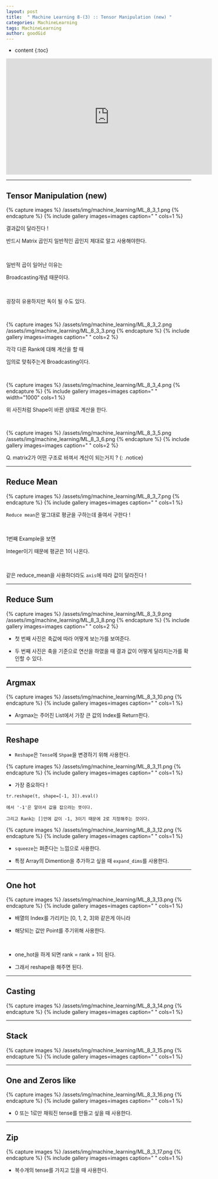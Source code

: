 ```yaml
---
layout: post
title:  " Machine Learning 8-(3) :: Tensor Manipulation (new) "
categories: MachineLearning
tags: MachineLearning
author: goodGid
---
```

* content
{:toc}


<iframe width="560" height="315" src="https://www.youtube.com/embed/ZYX0FaqUeN4" frameborder="0" allow="encrypted-media" allowfullscreen></iframe>

---


## Tensor Manipulation (new)


{% capture images %}
/assets/img/machine_learning/ML_8_3_1.png
{% endcapture %}
{% include gallery images=images caption=" " cols=1 %}

결과값이 달라진다 ! 

반드시 Matrix 곱인지 일반적인 곱인지 제대로 알고 사용해야한다.

<br>

일반적 곱이 일어난 이유는

Broadcasting개념 때문이다.

<br>

굉장히 유용하지만 독이 될 수도 있다.

<br>


{% capture images %}
/assets/img/machine_learning/ML_8_3_2.png
/assets/img/machine_learning/ML_8_3_3.png
{% endcapture %}
{% include gallery images=images caption=" "  cols=2 %}

각각 다른 Rank에 대해 계산을 할 때 

임의로 맞춰주는게 Broadcasting이다.

<br>


{% capture images %}
/assets/img/machine_learning/ML_8_3_4.png
{% endcapture %}
{% include gallery images=images caption=" " width="1000" cols=1 %}

위 사진처럼 Shape이 바뀐 상태로 계산을 한다.

<br>

{% capture images %}
/assets/img/machine_learning/ML_8_3_5.png
/assets/img/machine_learning/ML_8_3_6.png
{% endcapture %}
{% include gallery images=images caption=" "  cols=2 %}


Q. matrix2가 어떤 구조로 바껴서 계산이 되는거지 ?
{: .notice}





---

## Reduce Mean

{% capture images %}
/assets/img/machine_learning/ML_8_3_7.png
{% endcapture %}
{% include gallery images=images caption=" "  cols=1 %}

`Reduce mean`은 말그대로 평균을 구하는데 줄여서 구한다 !
  
  <br>

1번째 Example을 보면 

Integer이기 때문에 평균은 1이 나온다.

<br>

같은 reduce_mean을 사용하더라도 `axis`에 따라 값이 달라진다 !


---

## Reduce Sum


{% capture images %}
/assets/img/machine_learning/ML_8_3_9.png
/assets/img/machine_learning/ML_8_3_8.png
{% endcapture %}
{% include gallery images=images caption=" "  cols=2 %}

* 첫 번째 사진은 축값에 따라 어떻게 보는가를 보여준다.

* 두 번째 사진은 축을 기준으로 연산을 하였을 때 결과 값이 어떻게 달라지는가를 확인할 수 있다.

---

## Argmax


{% capture images %}
/assets/img/machine_learning/ML_8_3_10.png
{% endcapture %}
{% include gallery images=images caption=" "  cols=1 %}

* Argmax는 주어진 List에서 가장 큰 값의 Index를 Return한다. 


---

## Reshape

* `Reshape`은 `Tense`에 `Shpae`을 변경하기 위해 사용한다.

{% capture images %}
/assets/img/machine_learning/ML_8_3_11.png
{% endcapture %}
{% include gallery images=images caption=" "  cols=1 %}


* 가장 중요하다 ! 

```
tr.reshape(t, shape=[-1, 3]).eval()

에서 '-1'은 알아서 값을 잡으라는 뜻이다.

그리고 Rank는 []안에 값이 -1, 3이기 때문에 2로 지정해주는 것이다.
```



{% capture images %}
/assets/img/machine_learning/ML_8_3_12.png
{% endcapture %}
{% include gallery images=images caption=" "  cols=1 %}



* `squeeze`는 펴준다는 느낌으로 사용한다.

* 특정 Array의 Dimention을 추가하고 싶을 때 `expand_dims`를 사용한다.


---

## One hot

{% capture images %}
/assets/img/machine_learning/ML_8_3_13.png
{% endcapture %}
{% include gallery images=images caption=" "  cols=1 %}


* 배열의 Index를 가리키는 [0, 1, 2, 3]와 같은게 아니라 

* 해당되는 값만 Point를 주기위해 사용한다.

<br>

* one_hot을 하게 되면 rank = rank + 1이 된다.

* 그래서 reshape을 해주면 된다.


---


## Casting


{% capture images %}
/assets/img/machine_learning/ML_8_3_14.png
{% endcapture %}
{% include gallery images=images caption=" "  cols=1 %}


---

## Stack


{% capture images %}
/assets/img/machine_learning/ML_8_3_15.png
{% endcapture %}
{% include gallery images=images caption=" "  cols=1 %}


---

## One and Zeros like

{% capture images %}
/assets/img/machine_learning/ML_8_3_16.png
{% endcapture %}
{% include gallery images=images caption=" "  cols=1 %}

* 0 또는 1로만 채워진 tense를 만들고 싶을 때 사용한다.

---

## Zip

{% capture images %}
/assets/img/machine_learning/ML_8_3_17.png
{% endcapture %}
{% include gallery images=images caption=" "  cols=1 %}

* 복수개의 tense를 가지고 있을 때 사용한다.



